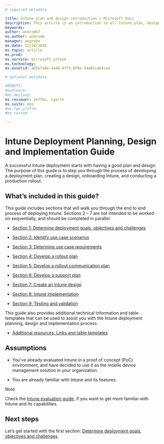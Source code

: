```yaml
---
# required metadata

title: Intune plan and design introduction | Microsoft Docs
description: This article is an introduction to all Intune plan, design and implementation sections. It also introduces the appendix which contain additional resources to support Intune plan, design and implementation.
keywords:
author: andredm7
ms.author: andredm
manager: angrobe
ms.date: 12/28/2016
ms.topic: article
ms.prod:
ms.service: microsoft-intune
ms.technology:
ms.assetid: a65efa6e-4a48-47f3-8f6e-34a85ca64ced

# optional metadata

#ROBOTS:
#audience:
#ms.devlang:
ms.reviewer: jeffbu, cgerth
ms.suite: ems
#ms.tgt_pltfrm:
#ms.custom:

---
```


# Intune Deployment Planning, Design and Implementation Guide

A successful Intune deployment starts with having a good plan and design. The purpose of this guide is to step you through the process of developing a deployment plan, creating a design, onboarding Intune, and conducting a production rollout.

## What’s included in this guide?

This guide includes sections that will walk you through the end to end process of deploying Intune. Sections 2 – 7 are not intended to be worked on sequentially, and should be completed in parallel.

-   [Section 1: Determine deployment goals, objectives and challenges](section-1-determine-deployment-goals-objectives-challenges.md)

-   [Section 2: Identify use case scenarios](section-2-identify-use-case-scenarios.md)

-   [Section 3: Determine use case requirements](section-3-determine-use-case-requirements.md)

-   [Section 4: Develop a rollout plan](section-4-develop-a-rollout-plan.md)

-   [Section 5: Develop a rollout communication plan](section-5-develop-a-rollout-communication-plan.md)

-   [Section 6: Develop a support plan](section-6-develop-a-support-plan.md)

-   [Section 7: Create an Intune design](section-7-create-an-intune-design.md)

-   [Section 8: Intune implementation](section-8-onboarding-process.md)

-   [Section 9: Testing and validation](section-9-test-and-validation.md)

This guide also provides additional technical information and table templates that can be used to assist you with the Intune deployment planning, design and implementation process.

-   [Additional resources: Links and table templates](additional-resources.md)

## Assumptions

-   You've already evaluated Intune in a proof of concept (PoC) environment, and have decided to use it as the mobile device management solution in your organization.

-   You are already familiar with Intune and its features.

>[!NOTE] 
> Check the [Intune evaluation guide](https://docs.microsoft.com/intune/understand-explore/sign-up-for-30-day-trial-microsoft-intune), if you want to get more familiar with Intune and its capabilities.

## Next steps

Let’s get started with the first section: [Determine deployment goals, objectives and challenges](section-1-determine-deployment-goals-objectives-challenges.md).
